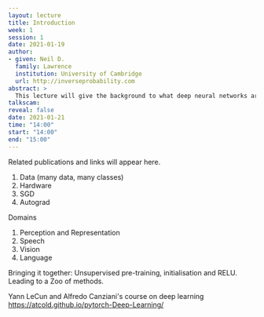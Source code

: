 ```yaml
---
layout: lecture
title: Introduction
week: 1
session: 1
date: 2021-01-19
author:
- given: Neil D.
  family: Lawrence
  institution: University of Cambridge
  url: http://inverseprobability.com
abstract: >
  This lecture will give the background to what deep neural networks are, how they fit into the wider context of the field and why they are succesful.
talkscam:
reveal: false
date: 2021-01-21
time: "14:00"
start: "14:00"
end: "15:00"
---
```


Related publications and links will appear here.

1. Data (many data, many classes)
2. Hardware
3. SGD
4. Autograd

Domains

1. Perception and Representation
1. Speech
2. Vision
3. Language

Bringing it together: Unsupervised pre-training, initialisation and RELU. Leading to a Zoo of methods.

Yann LeCun and Alfredo Canziani's course on deep learning <https://atcold.github.io/pytorch-Deep-Learning/>
